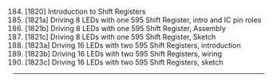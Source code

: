 184. [1820] Introduction to Shift Registers
185. [1821a] Driving 8 LEDs with one 595 Shift Register, intro and IC pin roles
186. [1821b] Driving 8 LEDs with one 595 Shift Register, Assembly
187. [1821c] Driving 8 LEDs with one 595 Shift Register, Sketch
188. [1823a] Driving 16 LEDs with two 595 Shift Registers, introduction
189. [1823b] Driving 16 LEDs with two 595 Shift Registers, wiring
190. [1823c] Driving 16 LEDs with two 595 Shift Registers, sketch

---

